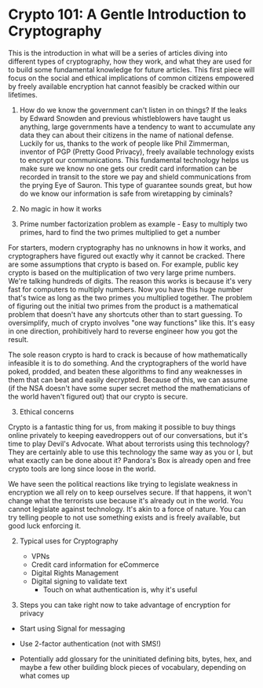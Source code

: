 # Crypto 101: A Gentle Introduction to Cryptography

This is the introduction in what will be a series of articles diving into different types of cryptography, how 
they work, and what they are used for to build some fundamental knowledge for future articles.  This first piece
 will focus on the social and ethical implications of common citizens empowered by freely available encryption 
 hat cannot feasibly be cracked within our lifetimes.

1. How do we know the government can't listen in on things?
If the leaks by Edward Snowden and previous whistleblowers have taught us anything, large governments have a 
tendency to want to accumulate any data they can about their citizens in the name of national defense.  Luckily 
for us, thanks to the work of people like Phil Zimmerman, inventor of PGP (Pretty Good Privacy), freely 
available technology exists to encrypt our communications.  This fundamental technology helps us make sure we 
know no one gets our credit card information can be recorded in transit to the store we pay and shield 
communications from the prying Eye of Sauron.  This type of guarantee sounds great, but how do we know our 
information is safe from wiretapping by ciminals?  

  1. No magic in how it works
  2. Prime number factorization problem as example
    - Easy to multiply two primes, hard to find the two primes multiplied to get a number

For starters, modern cryptography has no unknowns in how it works, and cryptographers have figured out exactly 
why it cannot be cracked.  There are some assumptions that crypto is based on.  For example, public key crypto 
is based on the multiplication of two very large prime numbers.  We're talking hundreds of digits.  The reason 
this works is because it's very fast for computers to multiply numbers.  Now you have this huge number that's 
twice as long as the two primes you multiplied together.  The problem of figuring out the initial two primes 
from the product is a mathematical problem that doesn't have any shortcuts other than to start guessing.  To 
oversimplify, much of crypto involves "one way functions" like this.  It's easy in one direction, prohibitively 
hard to reverse engineer how you got the result.  

The sole reason crypto is hard to crack is because of how mathematically infeasible it is to do something.  And 
the cryptographers of the world have poked, prodded, and beaten these algorithms to find any weaknesses in them 
that can beat and easily decrypted.  Because of this, we can assume (if the NSA doesn't have some super secret 
method the mathematicians of the world haven't figured out) that our crypto is secure.  

  3. Ethical concerns

Crypto is a fantastic thing for us, from making it possible to buy things online privately to keeping 
eavedroppers out of our conversations, but it's time to play Devil's Advocate.  What about terrorists using this
 technology?  They are certainly able to use this technology the same way as you or I, but what exactly can be 
 done about it?  Pandora's Box is already open and free crypto tools are long since loose in the world.  

We have seen the political reactions like trying to legislate weakness in encryption we all rely on to keep 
ourselves secure.  If that happens, it won't change what the terrorists use because it's already out in the 
world.  You cannot legislate against technology.  It's akin to a force of nature.  You can try telling people to 
not use something exists and is freely available, but good luck enforcing it.  

2. Typical uses for Cryptography
   - VPNs
   - Credit card information for eCommerce
   - Digital Rights Management
   - Digital signing to validate text
     - Touch on what authentication is, why it's useful


3. Steps you can take right now to take advantage of encryption for privacy
  - Start using Signal for messaging
  - Use 2-factor authentication (not with SMS!)


- Potentially add glossary for the uninitiated defining bits, bytes, hex, and maybe a few other building block pieces of vocabulary, depending on what comes up